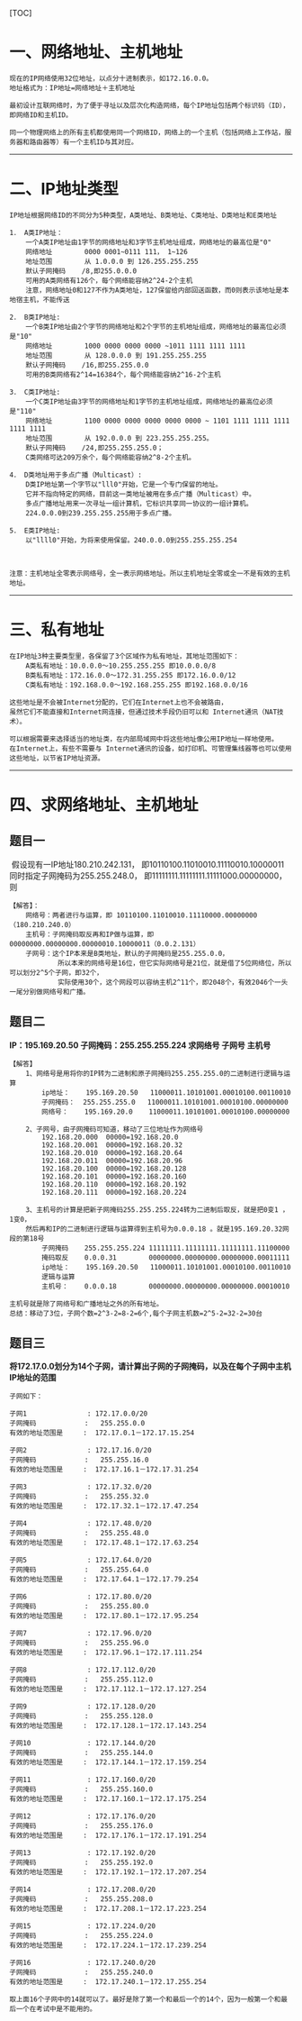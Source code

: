 [TOC]



# 一、网络地址、主机地址

    现在的IP网络使用32位地址，以点分十进制表示，如172.16.0.0。
    地址格式为：IP地址=网络地址＋主机地址
    
    最初设计互联网络时，为了便于寻址以及层次化构造网络，每个IP地址包括两个标识码（ID），即网络ID和主机ID。
    
    同一个物理网络上的所有主机都使用同一个网络ID，网络上的一个主机（包括网络上工作站，服务器和路由器等）有一个主机ID与其对应。

***
# 二、IP地址类型
    IP地址根据网络ID的不同分为5种类型，A类地址、B类地址、C类地址、D类地址和E类地址
    
    1． A类IP地址：
        一个A类IP地址由1字节的网络地址和3字节主机地址组成，网络地址的最高位是"0"
        网络地址        0000 0001~0111 111， 1~126
        地址范围        从 1.0.0.0 到 126.255.255.255
        默认子网掩码    /8,即255.0.0.0
        可用的A类网络有126个，每个网络能容纳2^24-2个主机
    	注意，网络地址0和127不作为A类地址，127保留给内部回送函数，而0则表示该地址是本地宿主机，不能传送
    
    2． B类IP地址:
        一个B类IP地址由2个字节的网络地址和2个字节的主机地址组成，网络地址的最高位必须是"10"
        网络地址        1000 0000 0000 0000 ~1011 1111 1111 1111
    	地址范围        从 128.0.0.0 到 191.255.255.255
    	默认子网掩码    /16,即255.255.0.0
    	可用的B类网络有2^14=16384个，每个网络能容纳2^16-2个主机
    
    3． C类IP地址:
        一个C类IP地址由3字节的网络地址和1字节的主机地址组成，网络地址的最高位必须是"110"
        网络地址        1100 0000 0000 0000 0000 0000 ~ 1101 1111 1111 1111 1111 1111
        地址范围        从 192.0.0.0 到 223.255.255.255。
        默认子网掩码    /24,即255.255.255.0；
        C类网络可达209万余个，每个网络能容纳2^8-2个主机。
    
    4． D类地址用于多点广播（Multicast）:
        D类IP地址第一个字节以"lll0"开始，它是一个专门保留的地址。
        它并不指向特定的网络，目前这一类地址被用在多点广播（Multicast）中。
    	多点广播地址用来一次寻址一组计算机，它标识共享同一协议的一组计算机。
    	224.0.0.0到239.255.255.255用于多点广播。
    
    5． E类IP地址:
        以"llll0"开始，为将来使用保留。240.0.0.0到255.255.255.254



    注意：主机地址全零表示网络号，全一表示网络地址。所以主机地址全零或全一不是有效的主机地址。

***
# 三、私有地址
    在IP地址3种主要类型里，各保留了3个区域作为私有地址，其地址范围如下：
        A类私有地址：10.0.0.0～10.255.255.255 即10.0.0.0/8
        B类私有地址：172.16.0.0～172.31.255.255 即172.16.0.0/12
        C类私有地址：192.168.0.0～192.168.255.255 即192.168.0.0/16
    
    这些地址是不会被Internet分配的，它们在Internet上也不会被路由，
    虽然它们不能直接和Internet网连接，但通过技术手段仍旧可以和 Internet通讯（NAT技术）。
    
    可以根据需要来选择适当的地址类，在内部局域网中将这些地址像公用IP地址一样地使用。
    在Internet上，有些不需要与 Internet通讯的设备，如打印机、可管理集线器等也可以使用这些地址，以节省IP地址资源。

***
# 四、求网络地址、主机地址
## 题目一
​        假设现有一IP地址180.210.242.131， 即10110100.11010010.11110010.10000011
​        同时指定子网掩码为255.255.248.0， 即11111111.11111111.11111000.00000000，则

    【解答】：
        网络号：两者进行与运算，即 10110100.11010010.11110000.00000000（180.210.240.0）
        主机号：子网掩码取反再和IP做与运算，即00000000.00000000.00000010.10000011（0.0.2.131）
        子网号：这个IP本来是B类地址，默认的子网掩码是255.255.0.0，
                所以本来的网络号是16位，但它实际网络号是21位，就是借了5位网络位，所以可以划分2^5个子网，即32个，
                实际使用30个，这个网段可以容纳主机2^11个，即2048个，有效2046个一头一尾分别做网络号和广播。
## 题目二
**IP：195.169.20.50   子网掩码：255.255.255.224  求网络号 子网号 主机号**

    【解答】
        1、网络号是用将你的IP转为二进制和原子网掩码255.255.255.0的二进制进行逻辑与运算
            ip地址：    195.169.20.50   11000011.10101001.00010100.00110010
            子网掩码：  255.255.255.0   11000011.10101001.00010100.00000000
            网络号：    195.169.20.0    11000011.10101001.00010100.00000000
        
        2、子网号，由子网掩码可知道，移动了三位地址作为网络号
            192.168.20.000  00000=192.168.20.0
            192.168.20.001  00000=192.168.20.32
            192.168.20.010  00000=192.168.20.64
            192.168.20.011  00000=192.168.20.96
            192.168.20.100  00000=192.168.20.128
            192.168.20.101  00000=192.168.20.160
            192.168.20.110  00000=192.168.20.192
            192.168.20.111  00000=192.168.20.224
            
        3、主机号的计算是把新子网掩码255.255.255.224转为二进制后取反，就是把0变1 ，1变0，
        然后再和IP的二进制进行逻辑与运算得到主机号为0.0.0.18 。就是195.169.20.32网段的第18号
            子网掩码    255.255.255.224 11111111.11111111.11111111.11100000
            掩码取反    0.0.0.31        00000000.00000000.00000000.00011111
            ip地址：    195.169.20.50   11000011.10101001.00010100.00110010
            逻辑与运算  
            主机号：    0.0.0.18        00000000.00000000.00000000.00010010
            
    主机号就是除了网络号和广播地址之外的所有地址。
    总结：移动了3位，子网个数=2^3-2=8-2=6个,每个子网主机数=2^5-2=32-2=30台 

## 题目三 

**将172.17.0.0划分为14个子网，请计算出子网的子网掩码，以及在每个子网中主机IP地址的范围**

    子网如下：
    
    子网1               :	172.17.0.0/20
    子网掩码            :	255.255.0.0
    有效的地址范围是     :	172.17.0.1－172.17.15.254
    	
    子网2               :	172.17.16.0/20
    子网掩码            :	255.255.16.0
    有效的地址范围是     :	172.17.16.1－172.17.31.254
    	
    子网3               :	172.17.32.0/20
    子网掩码            :	255.255.32.0
    有效的地址范围是     :	172.17.32.1－172.17.47.254
    	
    子网4               :	172.17.48.0/20
    子网掩码            :	255.255.48.0
    有效的地址范围是     :	172.17.48.1－172.17.63.254
    	
    子网5               :	172.17.64.0/20
    子网掩码            :	255.255.64.0
    有效的地址范围是     :	172.17.64.1－172.17.79.254
    
    子网6               :	172.17.80.0/20
    子网掩码            :	255.255.80.0
    有效的地址范围是     :	172.17.80.1－172.17.95.254	
    	
    子网7               :	172.17.96.0/20
    子网掩码            :	255.255.96.0
    有效的地址范围是     :	172.17.96.1－172.17.111.254	
    
    子网8               :	172.17.112.0/20
    子网掩码            :	255.255.112.0
    有效的地址范围是     :	172.17.112.1－172.17.127.254		
    	
    子网9               :	172.17.128.0/20
    子网掩码            :	255.255.128.0
    有效的地址范围是     :	172.17.128.1－172.17.143.254	
    	
    子网10              :	172.17.144.0/20
    子网掩码            :	255.255.144.0
    有效的地址范围是     :	172.17.144.1－172.17.159.254	
    	
    子网11              :	172.17.160.0/20
    子网掩码            :	255.255.160.0
    有效的地址范围是     :	172.17.160.1－172.17.175.254	
    
    子网12              :	172.17.176.0/20
    子网掩码            :	255.255.176.0
    有效的地址范围是     :	172.17.176.1－172.17.191.254	
    
    子网13              :	172.17.192.0/20
    子网掩码            :	255.255.192.0
    有效的地址范围是     :	172.17.192.1－172.17.207.254	
    
    子网14              :	172.17.208.0/20
    子网掩码            :	255.255.208.0
    有效的地址范围是     :	172.17.208.1－172.17.223.254	
    
    子网15              :	172.17.224.0/20
    子网掩码            :	255.255.224.0
    有效的地址范围是     :	172.17.224.1－172.17.239.254	
    
    子网16              :	172.17.240.0/20
    子网掩码            :	255.255.240.0
    有效的地址范围是     :	172.17.240.1－172.17.255.254		
    	
    取上面16个子网中的14就可以了。最好是除了第一个和最后一个的14个，因为一般第一个和最后一个在考试中是不能用的。